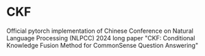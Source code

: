 # CKF
Official pytorch implementation of Chinese Conference on Natural Language Processing (NLPCC) 2024 long paper "CKF: Conditional Knowledge Fusion Method for CommonSense Question Answering"

